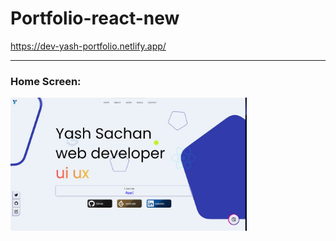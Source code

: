 # Portfolio-react-new

https://dev-yash-portfolio.netlify.app/
<hr>
<h3>Home Screen:</h3>
<img width="75%" src="https://github.com/Cyberlordyash/Portfolio-react-new/blob/master/assets/portfolio.jpg">
